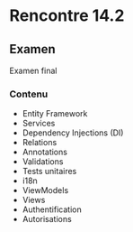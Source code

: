 # Rencontre 14.2

## Examen
Examen final

### Contenu
- Entity Framework
- Services
- Dependency Injections (DI)
- Relations
- Annotations
- Validations
- Tests unitaires
- i18n
- ViewModels
- Views
- Authentification
- Autorisations 
